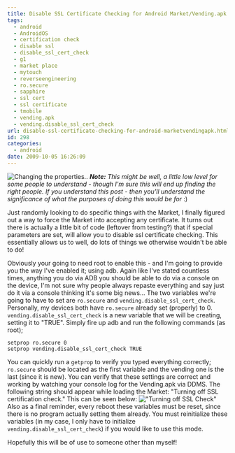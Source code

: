 ```yaml
---
title: Disable SSL Certificate Checking for Android Market/Vending.apk
tags:
  - android
  - AndroidOS
  - certification check
  - disable ssl
  - disable_ssl_cert_check
  - g1
  - market place
  - mytouch
  - reverseengineering
  - ro.secure
  - sapphire
  - ssl cert
  - ssl certificate
  - tmobile
  - vending.apk
  - vending.disable_ssl_cert_check
url: disable-ssl-certificate-checking-for-android-marketvendingapk.html
id: 298
categories:
  - android
date: 2009-10-05 16:26:09
---
```


![Changing the properties..](http://173.230.150.16/blog/wp-content/uploads/2009/10/setgetprop-300x135.png "Changing the properties..")
_**Note:** This might be well, a little low level for some people to understand - though I'm sure this will end up finding the right people. If you understand this post - then you'll understand the significance of what the purposes of doing this would be for_ :)

Just randomly looking to do specific things with the Market, I finally figured out a way to force the Market into accepting any certificate. It turns out there is actually a little bit of code (leftover from testing?) that if special parameters are set, will allow you to disable ssl certificate checking. This essentially allows us to well, do lots of things we otherwise wouldn't be able to do!

Obviously your going to need root to enable this - and I'm going to provide you the way I've enabled it; using adb. Again like I've stated countless times, anything you do via ADB you should be able to do via a console on the device, I'm not sure why people always repaste everything and say just do it via a console thinking it's some big news... The two variables we're going to have to set are `ro.secure` and `vending.disable_ssl_cert_check`. Personally, my devices both have `ro.secure` already set (properly) to 0. `vending.disable_ssl_cert_check` is a new variable that we will be creating, setting it to "TRUE". Simply fire up adb and run the following commands (as root);
```
setprop ro.secure 0
setprop vending.disable_ssl_cert_check TRUE
```
You can quickly run a `getprop` to verify you typed everything correctly; `ro.secure` should be located as the first variable and the vending one is the last (since it is new). You can verify that these settings are correct and working by watching your console log for the Vending.apk via DDMS. The following string should appear while loading the Market: "Turning off SSL certification check." This can be seen below:
!["Turning off SSL Check"](http://173.230.150.16/blog/wp-content/uploads/2009/10/turnoffsslcheck1.png "Turning off SSL Check")
Also as a final reminder, every reboot these variables must be reset, since there is no program actually setting them already. You must reinitialize these variables (in my case, I only have to initialize `vending.disable_ssl_cert_check`) if you would like to use this mode.

Hopefully this will be of use to someone other than myself!